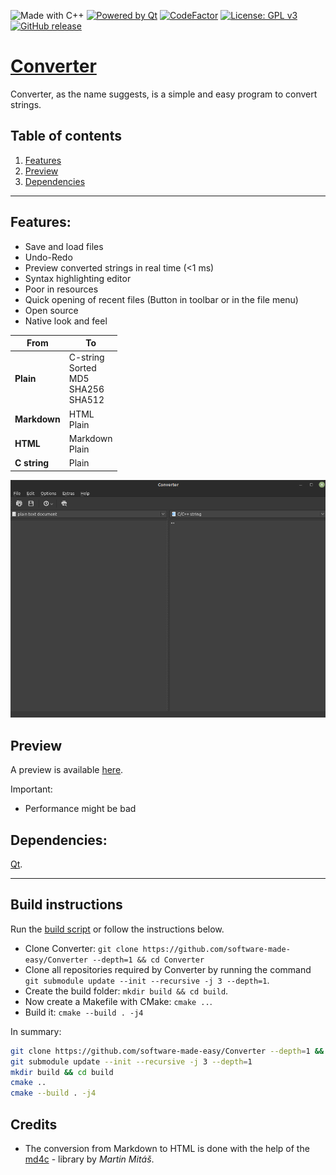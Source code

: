 ![Made with C++](https://forthebadge.com/images/badges/made-with-c-plus-plus.svg)
[![Powered by Qt](https://forthebadge.com/images/badges/powered-by-qt.svg)](https://qt.io)
[![CodeFactor](https://www.codefactor.io/repository/github/software-made-easy/converter/badge/main)](https://www.codefactor.io/repository/github/software-made-easy/converter/overview/main)
[![License: GPL v3](https://img.shields.io/badge/License-GPLv3-blue.svg)](https://www.gnu.org/licenses/gpl-3.0)
[![GitHub release](https://img.shields.io/github/release/software-made-easy/Converter.svg)](https://github.com/software-made-easy/Converter/releases/)


# [Converter](https://software-made-easy.github.io/Converter/)

Converter, as the name suggests, is a simple and easy program to convert strings.

## Table of contents

1. [Features](#features)
2. [Preview](#preview)
3. [Dependencies](#dependencies)

-------

## Features:

- Save and load files
- Undo-Redo
- Preview converted strings in real time (<1 ms)
- Syntax highlighting editor
- Poor in resources
- Quick opening of recent files (Button in toolbar or in the file menu)
- Open source
- Native look and feel

| From         	| To                                            	|
|--------------	|-----------------------------------------------	|
| **Plain**    		| C-string<br>Sorted<br>MD5<br>SHA256<br>SHA512 	|
| **Markdown** 	|                 HTML<br>Plain                 	|
| **HTML**     	|               Markdown<br>Plain               	|
| **C string** 		|                     Plain                     	|

![Example](docs/images/Example.png)

## Preview

A preview is available [here](https://software-made-easy.github.io/Converter/converter.html).

Important:
- Performance might be bad

## Dependencies:

[Qt](https://qt.io/).

-------

## Build instructions

Run the [build script](scripts/build.sh) or follow the instructions below.

- Clone Converter: `git clone https://github.com/software-made-easy/Converter --depth=1 && cd Converter`
- Clone all repositories required by Converter by running the command `git submodule update --init --recursive -j 3 --depth=1`.
- Create the build folder: `mkdir build && cd build`.
- Now create a Makefile with CMake: `cmake ..`.
- Build it: `cmake --build . -j4`

In summary:
```bash
git clone https://github.com/software-made-easy/Converter --depth=1 && cd Converter
git submodule update --init --recursive -j 3 --depth=1
mkdir build && cd build
cmake ..
cmake --build . -j4
```

## Credits

- The conversion from Markdown to HTML is done with the help of the [md4c](https://github.com/mity/md4c) - library by *Martin Mitáš*.
